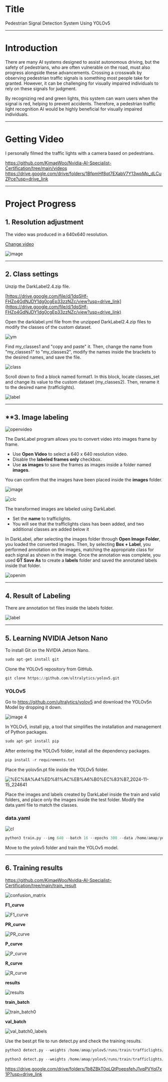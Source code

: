 # Title

Pedestrian Signal Detection System Using YOLOv5

---

# Introduction

There are many AI systems designed to assist autonomous driving, but the safety of pedestrians, who are often vulnerable on the road, must also progress alongside these advancements. Crossing a crosswalk by observing pedestrian traffic signals is something most people take for granted. However, it can be challenging for visually impaired individuals to rely on these signals for judgment.

By recognizing red and green lights, this system can warn users when the signal is red, helping to prevent accidents. Therefore, a pedestrian traffic light recognition AI would be highly beneficial for visually impaired individuals.

---

# Getting Video

I personally filmed the traffic lights with a camera based on pedestrians.

https://github.com/KimaeWoo/Nvidia-AI-Specialist-Certification/tree/main/videos
https://drive.google.com/drive/folders/1BfpmHf8qt7EXabV7Y13wpMp_dLCuZPce?usp=drive_link

---

# Project Progress

## 1. Resolution adjustment

The video was produced in a 640x640 resolution.

[Change video](https://online-video-cutter.com/ko/resize-video)

![image](https://github.com/user-attachments/assets/8f2f8ac8-5680-49e4-bc90-bc9a6239e59f)

---

## 2. Class settings

Unzip the DarkLabel2.4.zip file.

[https://drive.google.com/file/d/1dqSHf-FHZo4GdNJDY1dg0cgEp33zzNZc/view?usp=drive_link](https://drive.google.com/file/d/1dqSHf-FHZo4GdNJDY1dg0cgEp33zzNZc/view?usp=drive_link)

Open the darklabel.yml file from the unzipped DarkLabel2.4.zip files to modify the classes of the custom dataset.

![ym](https://github.com/user-attachments/assets/d93e6ec3-dd48-4839-a67f-3bcf02d7415f)

Find my_classes1 and "copy and paste" it.
Then, change the name from "my_classes1" to "my_classes2", modify the names inside the brackets to the desired names, and save the file.

![class](https://github.com/user-attachments/assets/c2206a42-c21b-44bf-a675-021f2a4b58c4)

Scroll down to find a block named format1.
In this block, locate classes_set and change its value to the custom dataset (my_classes2).
Then, rename it to the desired name (trafficlights).

![label](https://github.com/user-attachments/assets/ac01090d-6319-4f2d-b7ac-8dec740b7b20)

---

## **3. Image labeling

![openvideo](https://github.com/user-attachments/assets/0593b365-0fab-434f-8303-d8d219ab103d)

The DarkLabel program allows you to convert video into images frame by frame.

- Use **Open Video** to select a 640 x 640 resolution video.
- Disable the **labeled frames only** checkbox.
- Use **as images** to save the frames as images inside a folder named **images**.

You can confirm that the images have been placed inside the **images** folder.

![image](https://github.com/user-attachments/assets/3e336287-c340-4438-bac2-f3355a3d6acc)

![clc](https://github.com/user-attachments/assets/9c5c6356-da87-45d1-9818-dd85e1892e21)

The transformed images are labeled using DarkLabel.
- Set the **name** to trafficlights.
- You will see that the trafficlights class has been added, and two additional classes are added below it

In DarkLabel, after selecting the images folder through **Open Image Folder**, you loaded the converted images. Then, by selecting **Box + Label**, you performed annotation on the images, matching the appropriate class for each signal as shown in the image.
Once the annotation was complete, you used **GT Save As** to create a **labels** folder and saved the annotated labels inside that folder.

![openim](https://github.com/user-attachments/assets/7a18b061-bcf0-40e1-a0fd-b88575643879)

---

## 4. Result of Labeling

There are annotation txt files inside the labels folder.

![label](https://github.com/user-attachments/assets/766ab722-fe75-4899-8613-fddb25c66762)

---

## 5. Learning NVIDIA Jetson Nano

To install Git on the NVIDIA Jetson Nano.

```python
sudo apt-get install git
```

Clone the YOLOv5 repository from GitHub.

```python
git clone https://github.com/ultralytics/yolov5.git
```


### YOLOv5

Go to https://github.com/ultralytics/yolov5 and download the YOLOv5n Model by dropping it down.

![image 4](https://github.com/user-attachments/assets/52bc0d59-628f-46fd-b885-1c455f8e46ff)

In YOLOv5, install pip, a tool that simplifies the installation and management of Python packages.

```python
sudo apt-get install pip
```

After entering the YOLOv5 folder, install all the dependency packages.

```python
pip install -r requirements.txt
```

Place the yolov5n.pt file inside the YOLOv5 folder.

![%EC%8A%A4%ED%81%AC%EB%A6%B0%EC%83%B7_2024-11-15_224641](https://github.com/user-attachments/assets/252a3bae-b4de-443a-a30a-25f29baf5dc6)

Place the images and labels created by DarkLabel inside the train and valid folders, and place only the images inside the test folder. Modify the data.yaml file to match the classes.


### data.yaml

![cl](https://github.com/user-attachments/assets/cd84cc75-d861-4cc1-ab21-75622e04c5e1)

```python
python3 train.py --img 640 --batch 16 --epochs 300 --data /home/amap/yolov5/data.yaml --cfg ./models/yolov5n.yaml --weights yolov5n.pt --name trafficlights --patience 0
```

Move to the yolov5 folder and train the YOLOv5 model.

---

## 6. Training results

https://github.com/KimaeWoo/Nvidia-AI-Specialist-Certification/tree/main/train_result

![confusion_matrix](https://github.com/user-attachments/assets/4c7f8057-4ad1-469c-9725-13e0ceb629cb)

**F1_curve**

![F1_curve](https://github.com/user-attachments/assets/65989efd-5ae0-4d21-89b9-c59124400e30)

**PR_curve**

![PR_curve](https://github.com/user-attachments/assets/a7749a90-5042-4e5d-9896-674a379b7613)

**P_curve**

![P_curve](https://github.com/user-attachments/assets/f0c80809-9e40-41c7-965a-f51432484e83)

**R_curve**

![R_curve](https://github.com/user-attachments/assets/2e1d43a9-d687-4c37-90ce-980ef7595f57)

**results**

![results](https://github.com/user-attachments/assets/72deb542-e177-4b6f-a1ac-394bbdd9dc69)

**train_batch**

![train_batch0](https://github.com/user-attachments/assets/b0698b34-be9d-4042-aeb8-a3ec92463601)

**val_batch**

![val_batch0_labels](https://github.com/user-attachments/assets/a9dbdf6a-21c3-43ad-9b89-8f799d8ecbbb)

Use the best.pt file to run detect.py and check the training results.

```python
python3 detect.py --weights /home/amap/yolov5/runs/train/trafficlights/weights/best.pt --img 640 --source /home/amap/yolov5/test/images --name trafficlights_detect
```
```python
python3 detect.py --weights /home/amap/yolov5/runs/train/trafficlights/weights/best.pt --source /home/amap/yolov5/video/vd.mp4  
```
https://drive.google.com/drive/folders/1b8ZBkT0qLQtPoepsfehJ1vqPVYqI7x1P?usp=drive_link
